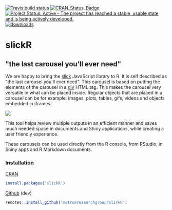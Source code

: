 <!-- badges: start -->
[![Travis build status](https://travis-ci.org/metrumresearchgroup/slickR.svg?branch=master)](https://travis-ci.org/metrumresearchgroup/slickR)
[![CRAN\_Status\_Badge](https://www.r-pkg.org/badges/version/slickR)](https://cran.r-project.org/package=slickR)
[![Project Status: Active - The project has reached a stable, usable state and is being actively developed.](http://www.repostatus.org/badges/0.1.0/active.svg)](http://www.repostatus.org/#active) 
[![downloads](http://cranlogs.r-pkg.org/badges/slickR)](http://cranlogs.r-pkg.org/badges/slickR)
<!-- badges: end -->

# slickR

## "the last carousel you’ll ever need"

We are happy to bring the [slick](http://kenwheeler.github.io/slick/) JavaScript library to R. It is self described as "the last carousel you'll ever need". This carousel is based on putting the elements of the carousel in a [div](https://www.w3schools.com/tags/tag_div.asp) HTML tag. This makes the carousel very versatile in what can be placed inside. Regular objects that are placed in a carousel can be for example: images, plots, tables, gifs, videos and objects embedded in iframes.

![](https://raw.githubusercontent.com/yonicd/slickR/master/Miscellaneous/Multimedia/gif/slickRnestingWidgets.gif)

This tool helps review multiple outputs in an efficient manner and saves much needed space in documents and Shiny applications, while creating a user friendly experience.

These carousels can be used directly from the R console, from RStudio, in Shiny apps and R Markdown documents.

### Installation
[CRAN](https://cran.r-project.org/package=slickR)
```r
install.packages('slickR')
```

[Github](https://github.com/metrumresearchgroup/slickR) (dev)
```r
remotes::install_github('metrumresearchgroup/slickR')
```
